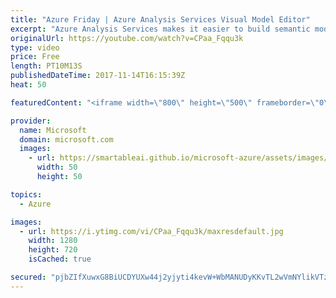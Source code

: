 ```yaml
---
title: "Azure Friday | Azure Analysis Services Visual Model Editor"
excerpt: "Azure Analysis Services makes it easier to build semantic models with the introduction of its new web modeling experience. In this episode, Josh Caplan will show you just how easy it is to use this experience to create a rich semantic model on top of data stored in Azure SQL Data Warehouse. Learn how"
originalUrl: https://youtube.com/watch?v=CPaa_Fqqu3k
type: video
price: Free
length: PT10M13S
publishedDateTime: 2017-11-14T16:15:39Z
heat: 50

featuredContent: "<iframe width=\"800\" height=\"500\" frameborder=\"0\" src=\"https://www.youtube.com/embed/CPaa_Fqqu3k\" allow=\"accelerometer; autoplay; encrypted-media; gyroscope; picture-in-picture\" allowfullscreen></iframe>"

provider:
  name: Microsoft
  domain: microsoft.com
  images:
    - url: https://smartableai.github.io/microsoft-azure/assets/images/organizations/microsoft.com-50x50.jpg
      width: 50
      height: 50

topics:
  - Azure

images:
  - url: https://i.ytimg.com/vi/CPaa_Fqqu3k/maxresdefault.jpg
    width: 1280
    height: 720
    isCached: true

secured: "pjbZIfXuwxG8BiUCDYUXw44j2yjyti4kevW+WbMANUDyKKvTL2wVmNYlikVTzu6PEtciuRg1KzpsZ45ol1NtIp0ZJPvMa1HwiA2ceFCrJp8RaXi0ovCn5rmV/PcvVMNgAUJeFY+R5Rtyf/ujiXsbeN41YAoMuxXrrpwQ/voizcD7a7TlkLwgoECd7kD75KggTVssshN/vwTajYCGggvvukqG8U0nI2dEQKOrhKDaVg4s2WC2dib4qrpJukdmLFMOvVnYPCA9BRNteXwXfp6B5E+pxZ4K09eJNuRTYC82AQil3ysR8L2dh45PYeyJCdfP1TLeXtCZ+zFFMib8H8gFmKNNmuhdL7gUfAjgrN5w/KcdRt99athR8rkfiT3ItMafIDS4K+UsRql+mfAPxr2I36QIUZhkJe9siburlNQRtTw=;hDziqC3GufqwWHDOyeq3FA=="
---
```


